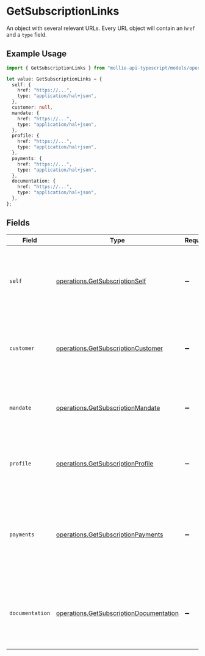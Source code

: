 # GetSubscriptionLinks

An object with several relevant URLs. Every URL object will contain an `href` and a `type` field.

## Example Usage

```typescript
import { GetSubscriptionLinks } from "mollie-api-typescript/models/operations";

let value: GetSubscriptionLinks = {
  self: {
    href: "https://...",
    type: "application/hal+json",
  },
  customer: null,
  mandate: {
    href: "https://...",
    type: "application/hal+json",
  },
  profile: {
    href: "https://...",
    type: "application/hal+json",
  },
  payments: {
    href: "https://...",
    type: "application/hal+json",
  },
  documentation: {
    href: "https://...",
    type: "application/hal+json",
  },
};
```

## Fields

| Field                                                                                                                         | Type                                                                                                                          | Required                                                                                                                      | Description                                                                                                                   |
| ----------------------------------------------------------------------------------------------------------------------------- | ----------------------------------------------------------------------------------------------------------------------------- | ----------------------------------------------------------------------------------------------------------------------------- | ----------------------------------------------------------------------------------------------------------------------------- |
| `self`                                                                                                                        | [operations.GetSubscriptionSelf](../../models/operations/getsubscriptionself.md)                                              | :heavy_minus_sign:                                                                                                            | In v2 endpoints, URLs are commonly represented as objects with an `href` and `type` field.                                    |
| `customer`                                                                                                                    | [operations.GetSubscriptionCustomer](../../models/operations/getsubscriptioncustomer.md)                                      | :heavy_minus_sign:                                                                                                            | The API resource URL of the [customer](get-customer) this subscription was created for.                                       |
| `mandate`                                                                                                                     | [operations.GetSubscriptionMandate](../../models/operations/getsubscriptionmandate.md)                                        | :heavy_minus_sign:                                                                                                            | The API resource URL of the [mandate](get-mandate) this subscription was created for.                                         |
| `profile`                                                                                                                     | [operations.GetSubscriptionProfile](../../models/operations/getsubscriptionprofile.md)                                        | :heavy_minus_sign:                                                                                                            | The API resource URL of the [profile](get-profile) this subscription was created for.                                         |
| `payments`                                                                                                                    | [operations.GetSubscriptionPayments](../../models/operations/getsubscriptionpayments.md)                                      | :heavy_minus_sign:                                                                                                            | The API resource URL of the [payments](list-payments) created for this subscription. Omitted if no such payments exist (yet). |
| `documentation`                                                                                                               | [operations.GetSubscriptionDocumentation](../../models/operations/getsubscriptiondocumentation.md)                            | :heavy_minus_sign:                                                                                                            | In v2 endpoints, URLs are commonly represented as objects with an `href` and `type` field.                                    |